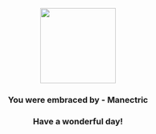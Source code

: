 <p align="center">
    <img src="https://raw.githubusercontent.com/PokeAPI/sprites/master/sprites/pokemon/310.png" width="150" height="150">
</p>
<h3 align="center">You were embraced by - <b>Manectric</b></h3>
<h3 align="center">Have a wonderful day!</h3>

